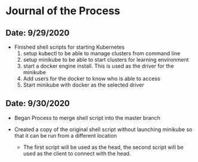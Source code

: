 # Journal of the Process

## Date: 9/29/2020

* Finished shell scripts for starting Kubernetes
    1. setup kubectl to be able to manage clusters from command line
    2. setup minikube to be able to start clusters for learning environment
    3. start a docker engine install.  This is used as the driver for the minikube
    4. Add users for the docker to know who is able to access
    5. Start minikube with docker as the selected driver

## Date: 9/30/2020

* Began Process to merge shell script into the master branch

* Created a copy of the original shell script without launching minikube so that it can be run from a different location
    * The first script will be used as the head, the second script will be used as the client to connect with the head.